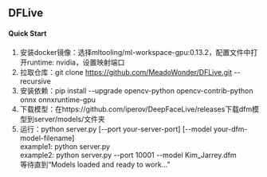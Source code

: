 ## DFLive
#### Quick Start
1. 安装docker镜像：选择mltooling/ml-workspace-gpu:0.13.2，配置文件中打开runtime: nvidia，设置映射端口
2. 拉取仓库：git clone https://github.com/MeadoWonder/DFLive.git --recursive
3. 安装依赖：pip install --upgrade opencv-python opencv-contrib-python onnx onnxruntime-gpu
4. 下载模型：在https://github.com/iperov/DeepFaceLive/releases下载dfm模型到server/models/文件夹
5. 运行：python server.py [--port your-server-port] [--model your-dfm-model-filename]  
example1: python server.py  
example2: python server.py --port 10001 --model Kim_Jarrey.dfm  
等待直到“Models loaded and ready to work...”